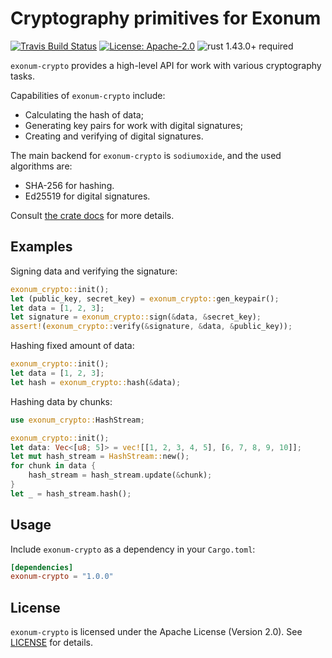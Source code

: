 # Cryptography primitives for Exonum

[![Travis Build Status](https://img.shields.io/travis/exonum/exonum/master.svg?label=Linux%20Build)](https://travis-ci.com/exonum/exonum)
[![License: Apache-2.0](https://img.shields.io/github/license/exonum/exonum.svg)](https://github.com/exonum/exonum/blob/master/LICENSE)
![rust 1.43.0+ required](https://img.shields.io/badge/rust-1.43.0+-blue.svg?label=Required%20Rust)

`exonum-crypto` provides a high-level API for work with various cryptography tasks.

Capabilities of `exonum-crypto` include:

- Calculating the hash of data;
- Generating key pairs for work with digital signatures;
- Creating and verifying of digital signatures.

The main backend for `exonum-crypto` is `sodiumoxide`, and the used algorithms are:

- SHA-256 for hashing.
- Ed25519 for digital signatures.

Consult [the crate docs](https://docs.rs/exonum-crypto) for more details.

## Examples

Signing data and verifying the signature:

```rust
exonum_crypto::init();
let (public_key, secret_key) = exonum_crypto::gen_keypair();
let data = [1, 2, 3];
let signature = exonum_crypto::sign(&data, &secret_key);
assert!(exonum_crypto::verify(&signature, &data, &public_key));
```

Hashing fixed amount of data:

```rust
exonum_crypto::init();
let data = [1, 2, 3];
let hash = exonum_crypto::hash(&data);
```

Hashing data by chunks:

```rust
use exonum_crypto::HashStream;

exonum_crypto::init();
let data: Vec<[u8; 5]> = vec![[1, 2, 3, 4, 5], [6, 7, 8, 9, 10]];
let mut hash_stream = HashStream::new();
for chunk in data {
    hash_stream = hash_stream.update(&chunk);
}
let _ = hash_stream.hash();
```

## Usage

Include `exonum-crypto` as a dependency in your `Cargo.toml`:

```toml
[dependencies]
exonum-crypto = "1.0.0"
```

## License

`exonum-crypto` is licensed under the Apache License (Version 2.0).
See [LICENSE](LICENSE) for details.
